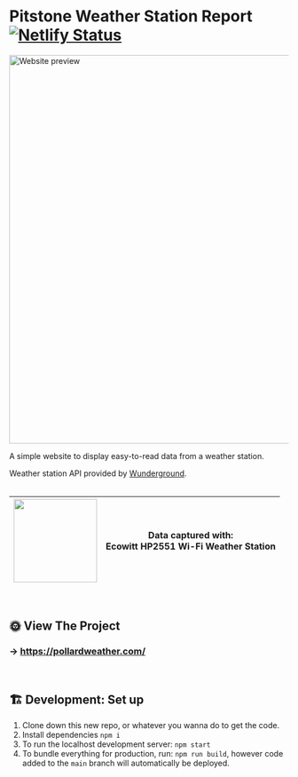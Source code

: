 # Pitstone Weather Station Report [![Netlify Status](https://api.netlify.com/api/v1/badges/6304e0fe-104e-4fda-b9d1-d5959b091239/deploy-status)](https://app.netlify.com/sites/pollard-weather/deploys)

<img width="700" alt="Website preview" src="https://user-images.githubusercontent.com/52248161/154871233-1b227b5c-020f-43b3-9e62-09400ec60779.png">

A simple website to display easy-to-read data from a weather station.

Weather station API provided by [Wunderground](https://www.wunderground.com/).
<br><br>

| <img width=150 src='https://user-images.githubusercontent.com/52248161/157500010-29199707-ee05-4809-bb43-c1d9bdee7298.jpg' /> | Data captured with:<br>Ecowitt HP2551 Wi-Fi Weather Station |
| -- | -- |

<br>

## 🌞 View The Project
### → https://pollardweather.com/
<br>

## 🏗 Development: Set up
1. Clone down this new repo, or whatever you wanna do to get the code.
2. Install dependencies `npm i`
3. To run the localhost development server: `npm start`
4. To bundle everything for production, run: `npm run build`, however code added to the `main` branch will automatically be deployed.

